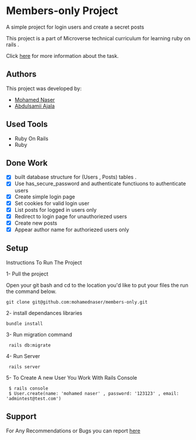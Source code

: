 # Members-only Project

A simple project for login users and create a secret posts 

This project is a part of Microverse technical curriculum for learning ruby on rails .

Click [here](https://www.theodinproject.com/courses/ruby-on-rails/lessons/authentication) for more information about the task.

## Authors

This project was developed by:

- [Mohamed Naser](https://www.linkedin.com/in/mohamednaseramein/)
- [Abdulsamii Ajala]()

## Used Tools

- Ruby On Rails
- Ruby

## Done Work

- [x] built database structure for (Users , Posts) tables .
- [x] Use has_secure_password and authenticate functiuons to authenticate users 
- [x] Create simple login page 
- [x] Set cookies for valid login user 
- [x] List posts for logged in users only 
- [x] Redirect to login page for unauthoriezed users 
- [x] Create new posts 
- [X] Appear author name for authoriezed users only 
## Setup

Instructions To Run The Project 

1- Pull the project  

Open your git bash and cd to the location you'd like to put your files the run the command below.

```console
git clone git@github.com:mohamednaser/members-only.git
```

2- install dependances libraries 
```console
bundle install
```

3- Run migration command 
```console
 rails db:migrate
```

4- Run Server
```console
 rails server
```

5- To Create A new User You Work With Rails Console 

```console
 $ rails console
 $ User.create(name: 'mohamed naser' , password: '123123' , email: 'admintest@test.com')
```

## Support 
For Any Recommendations or Bugs you can report [here](https://github.com/mohamednaser/members-only/issues) 

